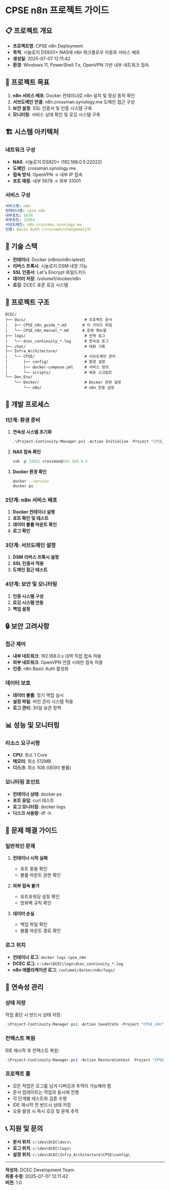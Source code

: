 # CPSE n8n 프로젝트 가이드

## 📋 프로젝트 개요
- **프로젝트명**: CPSE n8n Deployment
- **목적**: 시놀로지 DS920+ NAS에 n8n 워크플로우 자동화 서비스 배포
- **생성일**: 2025-07-07 12:11:42
- **환경**: Windows 11, PowerShell 7.x, OpenVPN 기반 내부 네트워크 접속

## 🎯 프로젝트 목표
1. **n8n 서비스 배포**: Docker 컨테이너로 n8n 설치 및 정상 동작 확인
2. **서브도메인 연결**: n8n.crossman.synology.me 도메인 접근 구성
3. **보안 설정**: SSL 인증서 및 인증 시스템 구축
4. **모니터링**: 서비스 상태 확인 및 로깅 시스템 구축

## 🏗️ 시스템 아키텍처

### 네트워크 구성
- **NAS**: 시놀로지 DS920+ (192.168.0.5:22022)
- **도메인**: crossman.synology.me
- **접속 방식**: OpenVPN → 내부 IP 접속
- **포트 매핑**: 내부 5678 → 외부 31001

### 서비스 구성
```yaml
서비스명: n8n
컨테이너명: cpse_n8n
내부포트: 5678
외부포트: 31001
서브도메인: n8n.crossman.synology.me
인증: Basic Auth (crossman/changeme123)
```

## 🔧 기술 스택
- **컨테이너**: Docker (n8nio/n8n:latest)
- **리버스 프록시**: 시놀로지 DSM 내장 기능
- **SSL 인증서**: Let's Encrypt 와일드카드
- **데이터 저장**: /volume1/docker/n8n
- **로깅**: DCEC 표준 로깅 시스템

## 📁 프로젝트 구조
```
DCEC/
├── docs/                          # 프로젝트 문서
│   ├── CPSE_n8n_guide_*.md       # 이 가이드 파일
│   └── CPSE_n8n_manual_*.md      # 운영 매뉴얼
├── logs/                          # 전역 로그
│   └── dcec_continuity_*.log      # 연속성 로그
├── chat/                          # 대화 기록
├── Infra_Architecture/
│   └── CPSE/                      # 서브도메인 관리
│       ├── config/                # 환경 설정
│       ├── docker-compose.yml     # 서비스 정의
│       └── scripts/               # 배포 스크립트
└── Dev_Env/
    └── Docker/                    # Docker 관련 설정
        └── n8n/                   # n8n 전용 설정
```

## 🔄 개발 프로세스

### 1단계: 환경 준비
1. **연속성 시스템 초기화**
   ```powershell
   .\Project-Continuity-Manager.ps1 -Action Initialize -Project "CPSE_n8n"
   ```

2. **NAS 접속 확인**
   ```powershell
   ssh -p 22022 crossman@192.168.0.5
   ```

3. **Docker 환경 확인**
   ```bash
   docker --version
   docker ps
   ```

### 2단계: n8n 서비스 배포
1. **Docker 컨테이너 실행**
2. **포트 확인 및 테스트**
3. **데이터 볼륨 마운트 확인**
4. **로그 확인**

### 3단계: 서브도메인 설정
1. **DSM 리버스 프록시 설정**
2. **SSL 인증서 적용**
3. **도메인 접근 테스트**

### 4단계: 보안 및 모니터링
1. **인증 시스템 구성**
2. **로깅 시스템 연동**
3. **백업 설정**

## 🔒 보안 고려사항

### 접근 제어
- **내부 네트워크**: 192.168.0.x 대역 직접 접속 허용
- **외부 네트워크**: OpenVPN 연결 시에만 접속 허용
- **인증**: n8n Basic Auth 활성화

### 데이터 보호
- **데이터 볼륨**: 정기 백업 실시
- **설정 파일**: 버전 관리 시스템 적용
- **로그 관리**: 30일 보관 정책

## 📊 성능 및 모니터링

### 리소스 요구사항
- **CPU**: 최소 1 Core
- **메모리**: 최소 512MB
- **디스크**: 최소 1GB (데이터 볼륨)

### 모니터링 포인트
- **컨테이너 상태**: docker ps
- **포트 응답**: curl 테스트
- **로그 모니터링**: docker logs
- **디스크 사용량**: df -h

## 🚨 문제 해결 가이드

### 일반적인 문제
1. **컨테이너 시작 실패**
   - 포트 충돌 확인
   - 볼륨 마운트 권한 확인

2. **외부 접속 불가**
   - 포트포워딩 설정 확인
   - 방화벽 규칙 확인

3. **데이터 손실**
   - 백업 파일 확인
   - 볼륨 마운트 경로 확인

### 로그 위치
- **컨테이너 로그**: `docker logs cpse_n8n`
- **DCEC 로그**: `c:\dev\DCEC\logs\dcec_continuity_*.log`
- **n8n 애플리케이션 로그**: `/volume1/docker/n8n/logs/`

## 🔄 연속성 관리

### 상태 저장
작업 중단 시 반드시 상태 저장:
```powershell
.\Project-Continuity-Manager.ps1 -Action SaveState -Project "CPSE_n8n" -Message "현재 작업 상태"
```

### 컨텍스트 복원
IDE 재시작 후 컨텍스트 복원:
```powershell
.\Project-Continuity-Manager.ps1 -Action RestoreContext -Project "CPSE_n8n"
```

### 프로젝트 룰
- 모든 작업은 로그를 남겨 디버깅과 추적이 가능해야 함
- 문서 업데이트는 작업과 동시에 진행
- 각 단계별 테스트와 검증 수행
- IDE 재시작 전 반드시 상태 저장
- 오류 발생 시 즉시 로깅 및 문제 추적

## 📞 지원 및 문의
- **문서 위치**: `c:\dev\DCEC\docs\`
- **로그 위치**: `c:\dev\DCEC\logs\`
- **설정 위치**: `c:\dev\DCEC\Infra_Architecture\CPSE\config\`

---

**작성자**: DCEC Development Team  
**최종 수정**: 2025-07-07 12:11:42  
**버전**: 1.0
